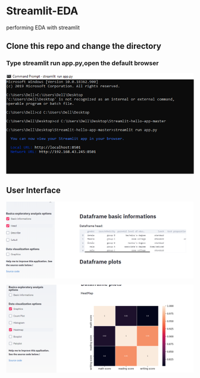 # Streamlit-EDA
performing EDA with streamlit

## Clone this repo and change the directory
### Type streamlit run app.py,open the default browser 
![](https://github.com/udaybhaskar002/Streamlit-EDA/blob/master/image1.PNG)

## User Interface

![](https://github.com/udaybhaskar002/Streamlit-EDA/blob/master/image2.PNG)

![](https://github.com/udaybhaskar002/Streamlit-EDA/blob/master/image3.PNG)

